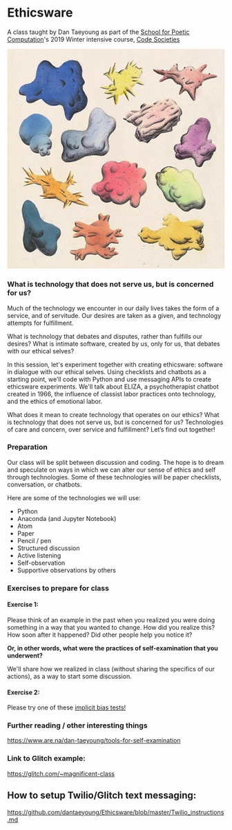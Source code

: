 

# Ethicsware

A class taught by Dan Taeyoung as part of the [School for Poetic Computation](http://sfpc.io/)'s 2019 Winter intensive course, [Code Societies](http://sfpc.io/codesocieties-winter-19/)

![smush.jpg](imgs/smush.jpg)

### What is technology that does not serve us, but is concerned for us?

Much of the technology we encounter in our daily lives takes the form of a service, and of servitude. Our desires are taken as a given, and technology attempts for fulfillment. 

What is technology that debates and disputes, rather than fulfills our desires?  What is intimate software, created by us, only for us, that debates with our ethical selves? 

In this session, let's experiment together with creating ethicsware: software in dialogue with our ethical selves. Using checklists and chatbots as a starting point, we’ll code with Python and use messaging APIs to create ethicsware experiments. We'll talk about ELIZA, a psychotherapist chatbot created in 1966, the influence of classist labor practices onto technology, and the ethics of emotional labor.

What does it mean to create technology that operates on our ethics? What is technology that does not serve us, but is concerned for us? Technologies of care and concern, over service and fulfillment? Let’s find out together!

### Preparation

Our class will be split between discussion and coding. The hope is to dream and speculate on ways in which we can alter our sense of ethics and self through technologies. Some of these technologies will be paper checklists, conversation, or chatbots. 

Here are some of the technologies we will use:

- Python
- Anaconda (and Jupyter Notebook)
- Atom
- Paper
- Pencil / pen
- Structured discussion
- Active listening
- Self-observation
- Supportive observations by others


### Exercises to prepare for class

#### Exercise 1:
Please think of an example in the past when you realized you were doing something in a way that you wanted to change. How did you realize this? How soon after it happened? Did other people help you notice it?

**Or, in other words, what were the practices of self-examination that you underwent?**

We'll share how we realized in class (without sharing the specifics of our actions), as a way to start some discussion.

#### Exercise 2: 
Please try one of these [implicit bias tests!](https://implicit.harvard.edu/implicit/takeatest.html)


### Further reading / other interesting things
https://www.are.na/dan-taeyoung/tools-for-self-examination

### Link to Glitch example:
https://glitch.com/~magnificent-class

## How to setup Twilio/Glitch text messaging:
https://github.com/dantaeyoung/Ethicsware/blob/master/Twilio_instructions.md
